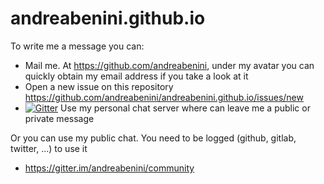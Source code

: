 # andreabenini.github.io

To write me a message you can:
- Mail me. At https://github.com/andreabenini, under my avatar you can quickly obtain my email address if you take a look at it
- Open a new issue on this repository https://github.com/andreabenini/andreabenini.github.io/issues/new
- [![Gitter](https://badges.gitter.im/andreabenini/community.svg)](https://gitter.im/andreabenini/community?utm_source=badge&utm_medium=badge&utm_campaign=pr-badge&utm_content=badge)
Use my personal chat server where can leave me a public or private message

Or you can use my public chat. You need to be logged (github, gitlab, twitter, ...) to use it
- https://gitter.im/andreabenini/community
